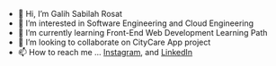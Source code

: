 - 👋 Hi, I’m Galih Sabilah Rosat
- 👀 I’m interested in Software Engineering and Cloud Engineering
- 🌱 I’m currently learning Front-End Web Development Learning Path
- 💞️ I’m looking to collaborate on CityCare App project
- 📫 How to reach me ...
<a href="https://www.instagram.com/galihh.h/" target="_blank">Instagram</a>, and
<a href="https://www.linkedin.com/in/galih-sabila-rosat-2023b7293/" target="_blank">LinkedIn</a>

<!---
Galih188/Galih188 is a ✨ special ✨ repository because its `README.md` (this file) appears on your GitHub profile.
You can click the Preview link to take a look at your changes.
--->
